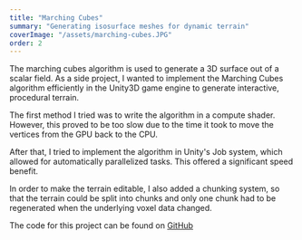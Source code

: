 ```yaml
---
title: "Marching Cubes"
summary: "Generating isosurface meshes for dynamic terrain"
coverImage: "/assets/marching-cubes.JPG"
order: 2
---
```


The marching cubes algorithm is used to generate a 3D surface out of a scalar field. As a side project, I wanted to implement the Marching Cubes algorithm efficiently in the Unity3D game engine to generate interactive, procedural terrain.

The first method I tried was to write the algorithm in a compute shader. However, this proved to be too slow due to the time it took to move the vertices from the GPU back to the CPU.

After that, I tried to implement the algorithm in Unity's Job system, which allowed for automatically parallelized tasks. This offered a significant speed benefit.

In order to make the terrain editable, I also added a chunking system, so that the terrain could be split into chunks and only one chunk had to be regenerated when the underlying voxel data changed.

The code for this project can be found on [GitHub](https://github.com/sagarreddypatil/Marching-Cubes-Unity)
